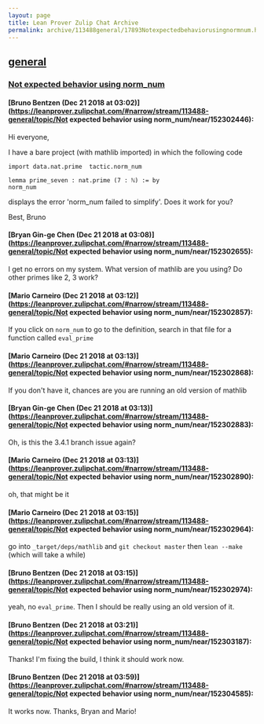 ```yaml
---
layout: page
title: Lean Prover Zulip Chat Archive 
permalink: archive/113488general/17893Notexpectedbehaviorusingnormnum.html
---
```


## [general](index.html)
### [Not expected behavior using norm_num](17893Notexpectedbehaviorusingnormnum.html)

#### [Bruno Bentzen (Dec 21 2018 at 03:02)](https://leanprover.zulipchat.com/#narrow/stream/113488-general/topic/Not expected behavior using norm_num/near/152302446):
Hi everyone,

I have a bare project (with mathlib imported) in which the following code

````
import data.nat.prime  tactic.norm_num

lemma prime_seven : nat.prime (7 : ℕ) := by
norm_num
````

displays the error 'norm_num failed to simplify'. Does it work for you?

Best,
Bruno

#### [Bryan Gin-ge Chen (Dec 21 2018 at 03:08)](https://leanprover.zulipchat.com/#narrow/stream/113488-general/topic/Not expected behavior using norm_num/near/152302655):
I get no errors on my system. What version of mathlib are you using? Do other primes like 2, 3 work?

#### [Mario Carneiro (Dec 21 2018 at 03:12)](https://leanprover.zulipchat.com/#narrow/stream/113488-general/topic/Not expected behavior using norm_num/near/152302857):
If you click on `norm_num` to go to the definition, search in that file for a function called `eval_prime`

#### [Mario Carneiro (Dec 21 2018 at 03:13)](https://leanprover.zulipchat.com/#narrow/stream/113488-general/topic/Not expected behavior using norm_num/near/152302868):
If you don't have it, chances are you are running an old version of mathlib

#### [Bryan Gin-ge Chen (Dec 21 2018 at 03:13)](https://leanprover.zulipchat.com/#narrow/stream/113488-general/topic/Not expected behavior using norm_num/near/152302883):
Oh, is this the 3.4.1 branch issue again?

#### [Mario Carneiro (Dec 21 2018 at 03:13)](https://leanprover.zulipchat.com/#narrow/stream/113488-general/topic/Not expected behavior using norm_num/near/152302890):
oh, that might be it

#### [Mario Carneiro (Dec 21 2018 at 03:15)](https://leanprover.zulipchat.com/#narrow/stream/113488-general/topic/Not expected behavior using norm_num/near/152302964):
go into `_target/deps/mathlib` and `git checkout master` then `lean --make` (which will take a while)

#### [Bruno Bentzen (Dec 21 2018 at 03:15)](https://leanprover.zulipchat.com/#narrow/stream/113488-general/topic/Not expected behavior using norm_num/near/152302974):
yeah, no `eval_prime`. Then I should be really using an old version of it.

#### [Bruno Bentzen (Dec 21 2018 at 03:21)](https://leanprover.zulipchat.com/#narrow/stream/113488-general/topic/Not expected behavior using norm_num/near/152303187):
Thanks! I'm fixing the build, I think it should work now.

#### [Bruno Bentzen (Dec 21 2018 at 03:59)](https://leanprover.zulipchat.com/#narrow/stream/113488-general/topic/Not expected behavior using norm_num/near/152304585):
It works now. Thanks, Bryan and Mario!

